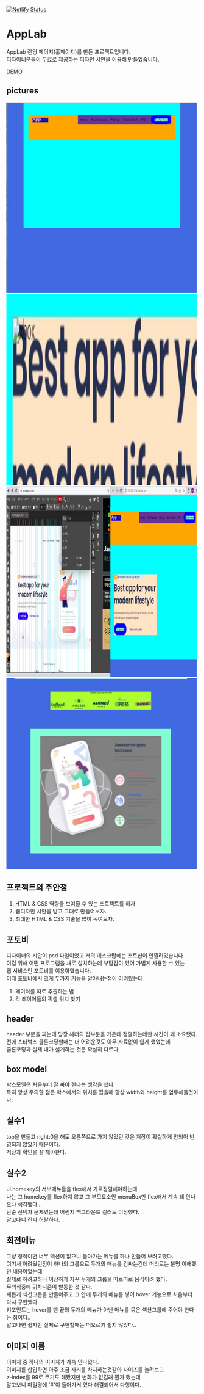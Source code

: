 [![Netlify Status](https://api.netlify.com/api/v1/badges/9f2f756f-e1fc-48d9-9c07-b7d7433d8aaa/deploy-status)](https://singular-shortbread-f5b80f.netlify.app)

# AppLab

AppLab 랜딩 페이지(홈페이지)를 만든 프로젝트입니다. <br> 
디자이너분들이 무료로 제공하는 디자인 시안을 이용해 만들었습니다. <br>

[DEMO](https://singular-shortbread-f5b80f.netlify.app/) <br/>

## pictures
<img src="./images/1.JPG" width="500" height="500">
<img src="./images/2.JPG" width="500" height="500">
<img src="./images/3.JPG" width="500" height="500">
<img src="./images/4.JPG" width="500" height="500">

## 프로젝트의 주안점
1. HTML & CSS 역량을 보여줄 수 있는 프로젝트를 하자
2. 웹디자인 시안을 받고 그대로 만들어보자.
3. 최대한 HTML & CSS 기술을 많이 녹여보자.

## 포토비
디자이너의 시안이 psd 파일이었고 저의 데스크탑에는 포토샵이 안깔려있습니다.<br>
이걸 위해 어떤 프로그램을 새로 설치하는데 부담감이 있어 가볍게 사용할 수 있는<br>
웹 서비스인 포토비를 이용하였습니다.<br>
이때 포토비에서 크게 두가지 기능을 알아내는점이 어려웠는데<br>
1. 레이러를 따로 추출하는 법
2. 각 레이어들의 픽셀 위치 찾기 

## header
header 부분을 짜는데 당장 헤더의 탑부분을 가운데 정렬하는데만 시간이 꽤 소요됐다.<br>
전에 스타벅스 클론코딩할때는 더 어려운것도 아무 자료없이 쉽게 했었는데<br>
클론코딩과 실제 내가 설계하는 것은 확실히 다르다.<br>

## box model
박스모델은 처음부터 잘 짜야 한다는 생각을 했다.<br>
특히 항상 주의할 점은 박스에서의 위치를 잡을때 항상 width와 height를 염두해둘것이다.<br>

## 실수1 
top을 만들고 right:0을 해도 오른쪽으로 가지 않았던 것은 저장이 확실하게 안되어 반영되지 않았기 때문이다.<br>
저장과 확인을 잘 해야한다.<br>

## 실수2
ul.homekey의 서브메뉴들을 flex해서 가로정렬해야하는데<br>
나는 그 homekey를 flex하지 않고 그 부모요소인 menuBox만 flex해서 계속 왜 안나오나 생각했다... <br>
단순 선택자 문제였는데 어쩐지 백그라운드 컬러도 이상했다.<br> 
알고나니 진짜 허탈하다.<br>

## 회전메뉴
그냥 정적이면 너무 액션이 없으니 돌아가는 메뉴를 하나 만들어 보려고했다. <br>
여기서 어려웠던점이 하나의 그룹으로 두개의 매뉴를 감싸는건데 머리로는 분명 이해했던 내용이었는데 <br>
실제로 하려고하니 이상하게 자꾸 두개의 그룹을 따로따로 움직이려 했다.<br>
무의식중에 귀차니즘이 발동한 것 같다.<br>
새롭게 섹션그룹을 만들어주고 그 안에 두개의 메뉴를 넣어 hover 기능으로 처음부터 다시 구현했다.<br>
키포인트는 hover를 맨 끝의 두개의 메뉴가 아닌 메뉴를 묶은 섹션그룹에 주어야 한다는 점이다.. <br>
알고나면 쉽지만 실제로 구현할때는 떠오르기 쉽지 않았다..<br>

## 이미지 이름
이미지 중 하나의 이미지가 계속 안나왔다.<br>
이미지를 삽입하면 아주 조금 자리를 차지하는것같아 사이즈를 늘려보고<br>
z-index를 99로 주기도 해봤지만 변화가 없길래 뭔가 했는데<br>
알고보니 파일명에 '#'이 들어가서 였다 해결되어서 다행이다.<br>
